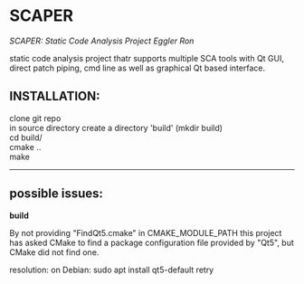 # SCAPER
*SCAPER: Static Code Analysis Project Eggler Ron*

static code analysis project thatr supports multiple SCA tools with Qt GUI, direct patch piping, cmd line as well as graphical Qt based interface.

INSTALLATION:
--
clone git repo<br>
in source directory create a directory 'build' (mkdir build)<br>
cd build/<br>
cmake ..<br>
make

---
possible issues:
--

**build**

By not providing "FindQt5.cmake" in CMAKE_MODULE_PATH this project has
  asked CMake to find a package configuration file provided by "Qt5", but
  CMake did not find one.

resolution:
on Debian: sudo apt install qt5-default
retry


